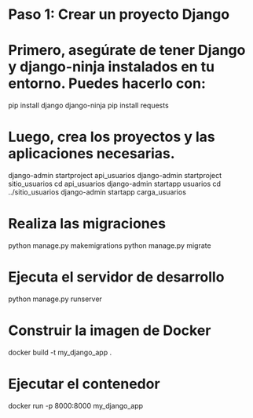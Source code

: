 # Paso 1: Crear un proyecto Django
# Primero, asegúrate de tener Django y django-ninja instalados en tu entorno. Puedes hacerlo con:

pip install django django-ninja
pip install requests

# Luego, crea los proyectos y las aplicaciones necesarias.

django-admin startproject api_usuarios
django-admin startproject sitio_usuarios
cd api_usuarios
django-admin startapp usuarios
cd ../sitio_usuarios
django-admin startapp carga_usuarios

# Realiza las migraciones
python manage.py makemigrations
python manage.py migrate

# Ejecuta el servidor de desarrollo
python manage.py runserver

# Construir la imagen de Docker
docker build -t my_django_app .

# Ejecutar el contenedor
docker run -p 8000:8000 my_django_app

